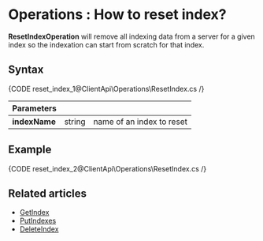 ﻿# Operations : How to reset index?

**ResetIndexOperation** will remove all indexing data from a server for a given index so the indexation can start from scratch for that index.

## Syntax

{CODE reset_index_1@ClientApi\Operations\ResetIndex.cs /}

| Parameters | | |
| ------------- | ------------- | ----- |
| **indexName** | string | name of an index to reset |


## Example

{CODE reset_index_2@ClientApi\Operations\ResetIndex.cs /}

## Related articles

- [GetIndex](../../../../client-api/operations/maintenance/get-index-operation)  
- [PutIndexes](../../../../client-api/operations/maintenance/put-indexes-operation)  
- [DeleteIndex](../../../../client-api/operations/maintenance/delete-index-operation)  
